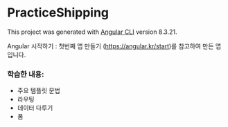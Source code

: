 # PracticeShipping

This project was generated with [Angular CLI](https://github.com/angular/angular-cli) version 8.3.21.

Angular 시작하기 : 첫번째 앱 만들기 (https://angular.kr/start)를 참고하여 만든 앱입니다.

### 학습한 내용:

- 주요 템플릿 문법
- 라우팅
- 데이터 다루기
- 폼
